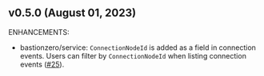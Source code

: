 ## v0.5.0 (August 01, 2023)

ENHANCEMENTS:


* bastionzero/service: `ConnectionNodeId` is added as a field in connection events. Users can filter by `ConnectionNodeId` when listing connection events  ([#25](https://github.com/bastionzero/bastionzero-sdk-go/issues/25)).


